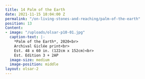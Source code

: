 ```yaml
---
title: 14 Palm of the Earth
date: 2021-11-15 18:04:00 Z
permalink: "/on-living-stones-and-reaching/palm-of-the-earth"
position: 13
Content:
- image: "/uploads/olsar-p10-01.jpg"
  caption-text: |-
    *Palm of the Earth*, 2020<br>
    Archival Giclée print<br>
    Est. 48 x 60 in. (122cm x 152cm)<br>
    Est. Edition 3 + 2AP
  image-size: medium
  image-position: middle
layout: olsar-2
---
```


